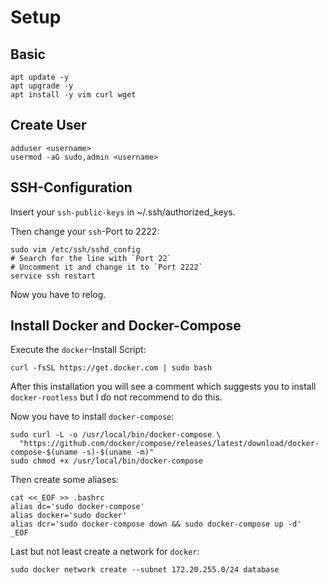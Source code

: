 # Setup

## Basic

```shell
apt update -y
apt upgrade -y
apt install -y vim curl wget
```

## Create User

```shell
adduser <username>
usermod -aG sudo,admin <username>
```

## SSH-Configuration

Insert your `ssh-public-keys` in ~/.ssh/authorized_keys.

Then change your `ssh`-Port to 2222:

```shell
sudo vim /etc/ssh/sshd_config
# Search for the line with `Port 22`
# Uncomment it and change it to `Port 2222`
service ssh restart
```

Now you have to relog.

## Install Docker and Docker-Compose

Execute the `docker`-Install Script:

```shell
curl -fsSL https://get.docker.com | sudo bash
```

After this installation you will see a comment which suggests you to install
`docker-rootless` but I do not recommend to do this.

Now you have to install `docker-compose`:

```shell
sudo curl -L -o /usr/local/bin/docker-compose \
  "https://github.com/docker/compose/releases/latest/download/docker-compose-$(uname -s)-$(uname -m)"
sudo chmod +x /usr/local/bin/docker-compose
```

Then create some aliases:

```shell
cat <<_EOF >> .bashrc
alias dc='sudo docker-compose'
alias docker='sudo docker'
alias dcr='sudo docker-compose down && sudo docker-compose up -d'
_EOF
```

Last but not least create a network for `docker`:

```shell
sudo docker network create --subnet 172.20.255.0/24 database
```